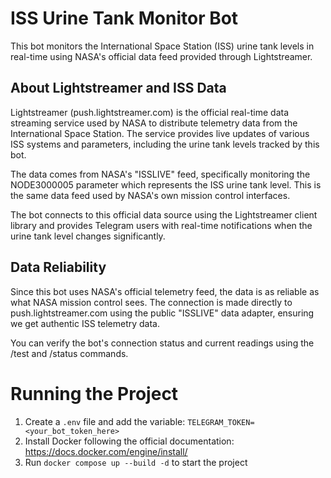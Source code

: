 # ISS Urine Tank Monitor Bot

This bot monitors the International Space Station (ISS) urine tank levels in real-time using NASA's official data feed provided through Lightstreamer.

## About Lightstreamer and ISS Data

Lightstreamer (push.lightstreamer.com) is the official real-time data streaming service used by NASA to distribute telemetry data from the International Space Station. The service provides live updates of various ISS systems and parameters, including the urine tank levels tracked by this bot.

The data comes from NASA's "ISSLIVE" feed, specifically monitoring the NODE3000005 parameter which represents the ISS urine tank level. This is the same data feed used by NASA's own mission control interfaces.

The bot connects to this official data source using the Lightstreamer client library and provides Telegram users with real-time notifications when the urine tank level changes significantly.

## Data Reliability

Since this bot uses NASA's official telemetry feed, the data is as reliable as what NASA mission control sees. The connection is made directly to push.lightstreamer.com using the public "ISSLIVE" data adapter, ensuring we get authentic ISS telemetry data.

You can verify the bot's connection status and current readings using the /test and /status commands.

# Running the Project

1. Create a `.env` file and add the variable: `TELEGRAM_TOKEN=<your_bot_token_here>`
2. Install Docker following the official documentation: https://docs.docker.com/engine/install/
3. Run `docker compose up --build -d` to start the project
